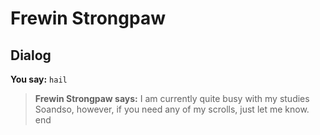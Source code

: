 # Frewin Strongpaw


## Dialog

**You say:** `hail`



>**Frewin Strongpaw says:** I am currently quite busy with my studies Soandso, however, if you need any of my scrolls, just let me know.
end
